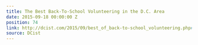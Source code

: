 ```yaml
---
title: The Best Back-To-School Volunteering in the D.C. Area
date: 2015-09-18 00:00:00 Z
position: 74
link: http://dcist.com/2015/09/best_of_back-to-school_volunteering.php#Sept24
source: DCist
---
```


